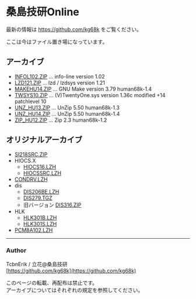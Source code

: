 # 桑島技研Online

最新の情報は
https://github.com/kg68k
をご覧ください。

ここは今はファイル置き場になっています。

## アーカイブ

- [INFOL102.ZIP](kg68k/arc/INFOL102.ZIP) ... info-line version 1.02
- [LZD121.ZIP](kg68k/arc/LZD121.ZIP) ... lzd / lzdsys version 1.21
- [MAKEHU14.ZIP](kg68k/arc/MAKEHU14.ZIP) ... GNU Make version 3.79 human68k-1.4
- [TWSYS10.ZIP](kg68k/arc/TWSYS10.ZIP) ... (V)TwentyOne.sys version 1.36c modified +14 patchlevel 10
- [UNZ_HU13.ZIP](kg68k/arc/UNZ_HU13.ZIP) ... UnZip 5.50 human68k-1.3
- [UNZ_HU14.ZIP](kg68k/arc/UNZ_HU14.ZIP) ... UnZip 5.50 human68k-1.4
- [ZIP_HU12.ZIP](kg68k/arc/ZIP_HU12.ZIP) ... Zip 2.3 human68k-1.2

## オリジナルアーカイブ

- [SI218SRC.ZIP](kg68k/orig/SI218SRC.ZIP)
- HIOCS.X
  - [HIOCS16.LZH](kg68k/orig/HIOCS16.LZH)
  - [HIOCSSRC.LZH](kg68k/orig/HIOCSSRC.LZH)
- [CONDRV.LZH](kg68k/orig/CONDRV.LZH)
- dis
  - [DIS206BE.LZH](kg68k/orig/DIS206BE.LZH)
  - [DIS279.TGZ](kg68k/orig/DIS279.TGZ)  
  - 旧バージョン [DIS316.ZIP](kg68k/arc/DIS316.ZIP)
- HLK
  - [HLK301B.LZH](kg68k/orig/HLK301B.LZH)
  - [HLK301S.LZH](kg68k/orig/HLK301S.LZH)
- [PCM8A102.LZH](kg68k/orig/PCM8A102.LZH)

---

### Author
TcbnErik / 立花@桑島技研  
[https://github.com/kg68k](https://github.com/kg68k)

このページの転載、再配布は禁止です。  
アーカイブについてはそれぞれの規定を参照してください。  
